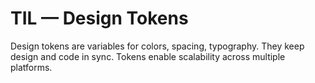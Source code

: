 # TIL — Design Tokens

Design tokens are variables for colors, spacing, typography.
They keep design and code in sync.
Tokens enable scalability across multiple platforms.
